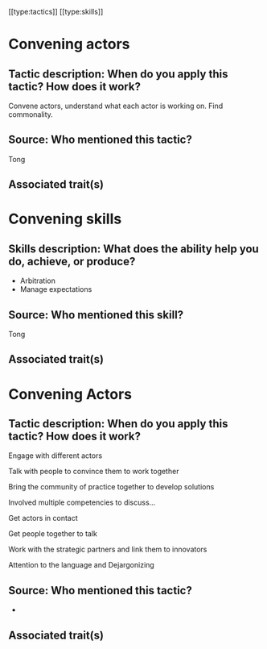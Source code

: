 [[type:tactics]]
[[type:skills]]

# Convening actors


## Tactic description: When do you apply this tactic? How does it work?

Convene actors, understand what each actor is working on. Find commonality.

## Source: Who mentioned this tactic?

Tong

## Associated trait(s)
  


## 
  


## 
   


# Convening skills

## Skills description: What does the ability help you do, achieve, or produce?

- Arbitration  
- Manage expectations

## Source: Who mentioned this skill?

Tong

## Associated trait(s)
  


## 
  


## 
   


# Convening Actors

## Tactic description: When do you apply this tactic? How does it work?

Engage with different actors  
  
Talk with people to convince them to work together  
  
Bring the community of practice together to develop solutions  
  
Involved multiple competencies to discuss…  
  
Get actors in contact  
  
Get people together to talk  
  
Work with the strategic partners and link them to innovators  
  
Attention to the language and Dejargonizing

## Source: Who mentioned this tactic?

-

## Associated trait(s)
  


## 
  


##